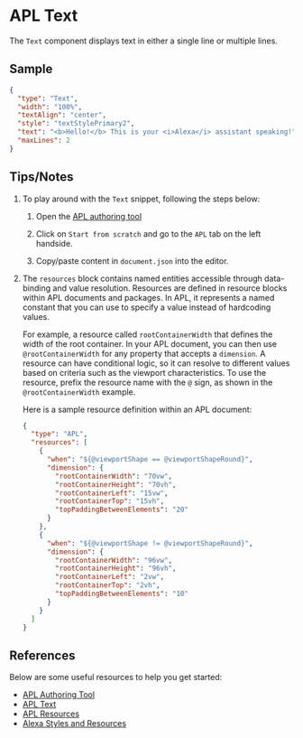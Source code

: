 # APL Text
The `Text` component displays text in either a single line or multiple lines.

## Sample

```JSON
{
  "type": "Text",
  "width": "100%",
  "textAlign": "center",
  "style": "textStylePrimary2",
  "text": "<b>Hello!</b> This is your <i>Alexa</i> assistant speaking!",
  "maxLines": 2
}
```

## Tips/Notes

1. To play around with the `Text` snippet, following the steps below:

    1. Open the [APL authoring tool](https://developer.amazon.com/alexa/console/ask/displays)

    1. Click on `Start from scratch` and go to the `APL` tab on the left handside.

    1. Copy/paste content in `document.json` into the editor.

1. The `resources` block contains named entities accessible through data-binding and value resolution. Resources are defined in resource blocks within APL documents and packages. In APL, it represents a named constant that you can use to specify a value instead of hardcoding values.

    For example, a resource called `rootContainerWidth` that defines the width of the root container. In your APL document, you can then use `@rootContainerWidth` for any property that accepts a `dimension`. A resource can have conditional logic, so it can resolve to different values based on criteria such as the viewport characteristics. To use the resource, prefix the resource name with the `@` sign, as shown in the `@rootContainerWidth` example.

    Here is a sample resource definition within an APL document:

    ```JSON
    {
      "type": "APL",
      "resources": [
        {
          "when": "${@viewportShape == @viewportShapeRound}",
          "dimension": {
            "rootContainerWidth": "70vw",
            "rootContainerHeight": "70vh",
            "rootContainerLeft": "15vw",
            "rootContainerTop": "15vh",
            "topPaddingBetweenElements": "20"
          }
        },
        {
          "when": "${@viewportShape != @viewportShapeRound}",
          "dimension": {
            "rootContainerWidth": "96vw",
            "rootContainerHeight": "96vh",
            "rootContainerLeft": "2vw",
            "rootContainerTop": "2vh",
            "topPaddingBetweenElements": "10"
          }
        }
      ]
    }
    ```

## References
Below are some useful resources to help you get started:

- [APL Authoring Tool](https://developer.amazon.com/en-US/docs/alexa/alexa-presentation-language/apl-authoring-tool.html)
- [APL Text](https://developer.amazon.com/en-US/docs/alexa/alexa-presentation-language/apl-text.html#fontsize)
- [APL Resources](https://developer.amazon.com/en-US/docs/alexa/alexa-presentation-language/apl-resources.html)
- [Alexa Styles and Resources](https://developer.amazon.com/en-US/docs/alexa/alexa-presentation-language/apl-alexa-styles-package.html)